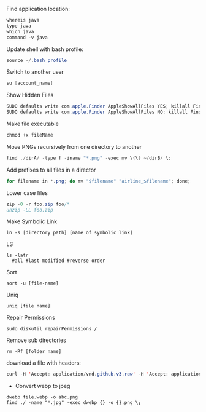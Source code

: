 Find application location:
```java
whereis java
type java
which java
command -v java
```

Update shell with bash profile:
```java
source ~/.bash_profile
```

Switch to another user
```java
su [account_name]
```

Show Hidden Files
```java
SUDO defaults write com.apple.Finder AppleShowAllFiles YES; killall Finder
SUDO defaults write com.apple.Finder AppleShowAllFiles NO; killall Finder
```

Make file executable
```java
chmod +x fileName
```

Move PNGs recursively from one directory to another
```java
find ./dirA/ -type f -iname "*.png" -exec mv \{\} ~/dirB/ \;
```

Add prefixes to all files in a director
```java
for filename in *.png; do mv "$filename" "airline_$filename"; done;
```

Lower case files
```java
zip -0 -r foo.zip foo/*
unzip -LL foo.zip
```

Make Symbolic Link
```
ln -s [directory path] [name of symbolic link]
```

LS
```
ls -latr
  #all #last modified #reverse order
```

Sort
```
sort -u [file-name]
```

Uniq
```
uniq [file name]
```

Repair Permissions
```
sudo diskutil repairPermissions /
```

Remove sub directories	
```
rm -Rf [folder name]
```

download a file with headers:
```java
curl -H 'Accept: application/vnd.github.v3.raw' -H 'Accept: application/json' -O -L https://api.github.com/2016-10-15.json
```

- Convert webp to jpeg
```
dwebp file.webp -o abc.png
find ./ -name "*.jpg" -exec dwebp {} -o {}.png \;
```